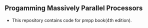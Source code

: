 ## Progamming Massively Parallel Processors

- This repository contains code for pmpp book(4th edition).
